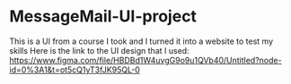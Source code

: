 # MessageMail-UI-project
This is a UI from a course I took and I turned it into a website to test my skills
Here is the link to the UI design that I used: https://www.figma.com/file/HBDBd1W4uvgG9o9u1QVb40/Untitled?node-id=0%3A1&t=ot5cQ1yT3fJK95QL-0 
